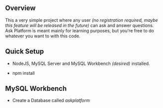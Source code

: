 ## Overview

This a very simple project where any user *(no registration required, maybe this feature will be released in the future)* can ask and answer questions. 
Ask Platform is meant mainly for learning purposes, but you're free to do whatever you want to with this code. 


## Quick Setup

* NodeJS, MySQL Server and MySQL Workbench *(desired)* installed. 

* npm install

## MySQL Workbench

* Create a Database called *askplatform*

